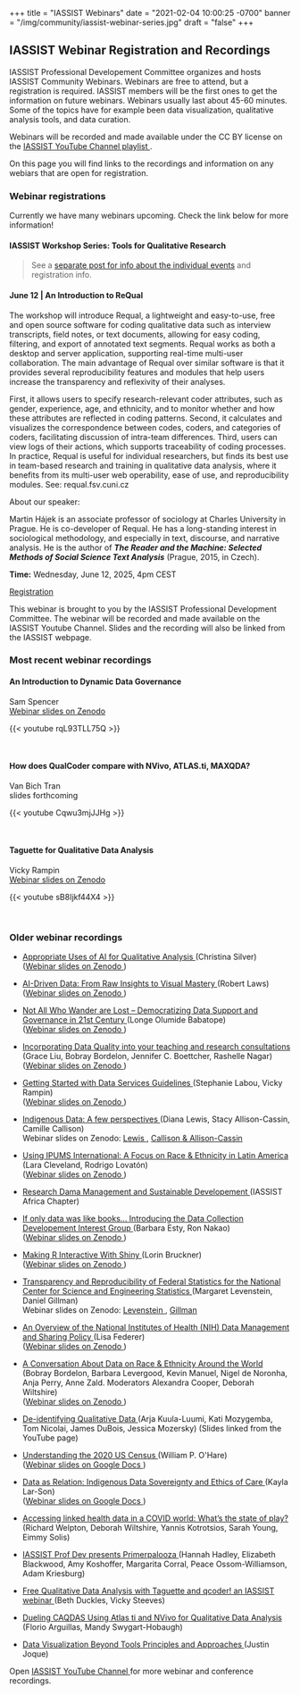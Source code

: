 +++
title = "IASSIST Webinars"
date = "2021-02-04 10:00:25 -0700"
banner = "/img/community/iassist-webinar-series.jpg"
draft = "false"
+++
## IASSIST Webinar Registration and Recordings

IASSIST Professional Developement Committee organizes and hosts IASSIST Community Webinars. Webinars are free to attend, but a registration is required. IASSIST members will be the first ones to get the information on future webinars. Webinars usually last about 45-60 minutes. Some of the topics have for example been data visualization, qualitative analysis tools, and data curation. 

Webinars will be recorded and made available under the CC BY license on the [IASSIST YouTube Channel playlist <span class="fas fa-external-link-alt"></span>](https://www.youtube.com/watch?v=aUriimb5Pbw&list=PLD9Y_M_A24iQJBWr2tz4XyPRFXHj-gTEW&pp=iAQB).

On this page you will find links to the recordings and information on any webiars that are open for registration.

### Webinar registrations

Currently we have many webinars upcoming. Check the link below for more information!

#### IASSIST Workshop Series: Tools for Qualitative Research

> See a [separate post for info about the individual events](https://iassistdata.org/blog/2025/02/02/announcing-the-2025-iassist-workshop-series/) and registration info. 

<!--
> No webinar registrations open at the moment.
-->

#### June 12 | An Introduction to ReQual

The workshop will introduce Requal, a lightweight and easy-to-use, free and open source software for coding qualitative data such as interview transcripts, field notes, or text documents, allowing for easy coding, filtering, and export of annotated text segments. Requal works as both a desktop and server application, supporting real-time multi-user collaboration. The main advantage of Requal over similar software is that it provides several reproducibility features and modules that help users increase the transparency and reflexivity of their analyses. 

First, it allows users to specify research-relevant coder attributes, such as gender, experience, age, and ethnicity, and to monitor whether and how these attributes are reflected in coding patterns. Second, it calculates and visualizes the correspondence between codes, coders, and categories of coders, facilitating discussion of intra-team differences. Third, users can view logs of their actions, which supports traceability of coding processes. In practice, Requal is useful for individual researchers, but finds its best use in team-based research and training in qualitative data analysis, where it benefits from its multi-user web operability, ease of use, and reproducibility modules. See: requal.fsv.cuni.cz

About our speaker:

Martin Hájek is an associate professor of sociology at Charles University in Prague. He is co-developer of Requal. He has a long-standing interest in sociological methodology, and especially in text, discourse, and narrative analysis. He is the author of ***The Reader and the Machine: Selected Methods of Social Science Text Analysis*** (Prague, 2015, in Czech).

**Time:** Wednesday, June 12, 2025, 4pm CEST

<a class="btn btn-template-main" href="https://us06web.zoom.us/meeting/register/MsuvT7snTkeg_vmoMuP7lQ#/registration" title="" >Registration <span class="fas fa-external-link-alt"></span></a>

<!--
#### March 11 | AI-Driven Data: From Raw Insights to Visual Mastery

In this webinar we will explore the transformative power of AI in the realm of data analysis and visualization. In this session, you'll discover how AI can streamline the journey from raw data to actionable insights by automating tasks such as data review, cleaning, organization, and pre-processing. We’ll also dive into techniques for creating compelling visualizations and demonstrate how AI, when provided with contextual information, can offer valuable recommendations for further research and exploration.

About our speaker:

**Robert Laws** has been working with Georgetown University since 2007 and at the Georgetown University in Qatar (GU-Q) campus since 2008. Throughout this period Robert has played a leading role in teaching students, faculty, and staff about technology. Although Robert's academic background is in history, he has gained a mastery of multiple types of digital skills, including web development, audio and video production, web development, data visualization, and artificial intelligence. He studied history, receiving a BA and MA from George Mason University. Robert received an MLS degree from SUNY at Buffalo.

Robert is currently involved in many different projects at GU-Q, including teaching courses on data visualization and artificial intelligence. Robert has played a leading role in the University's engagement and adoption of emerging technologies and running the Library's Innovation Lab for advanced media and technology teaching and learning since its inception in 2023.

**Time:** Tuesday, March 11, 2025, 11 am EDT / 3 pm UTC / 6 pm AST

<a class="btn btn-template-main" href="https://us06web.zoom.us/meeting/register/tZEkcOmorT0oG9ZqUGO4x46jN8qq9NMXe6h6" title="" >Registration <span class="fas fa-external-link-alt"></span></a>
-->

This webinar is brought to you by the IASSIST Professional Development Committee. The webinar will be recorded and made available on the IASSIST Youtube Channel. Slides and the recording will also be linked from the IASSIST webpage.


### Most recent webinar recordings

#### An Introduction to Dynamic Data Governance

Sam Spencer <br /> [Webinar slides on Zenodo <span class="fas fa-external-link-alt"></span>](https://doi.org/10.5281/zenodo.15351952)

{{< youtube rqL93TLL75Q >}}

<br />

#### How does QualCoder compare with NVivo, ATLAS.ti, MAXQDA?

Van Bich Tran <br /> slides forthcoming <!-- [Webinar slides on Zenodo <span class="fas fa-external-link-alt"></span>](https://doi.org/10.5281/zenodo.15233827)-->

{{< youtube Cqwu3mjJJHg >}}

<br />

#### Taguette for Qualitative Data Analysis

Vicky Rampin <br /> [Webinar slides on Zenodo <span class="fas fa-external-link-alt"></span>](https://doi.org/10.5281/zenodo.15233827)

{{< youtube sB8Ijkf44X4 >}}

<br />

### Older webinar recordings

- [Appropriate Uses of AI for Qualitative Analysis <span class="fas fa-external-link-alt"></span>](https://www.youtube.com/watch?v=7hVu-AB8HU0) (Christina Silver)<br />([Webinar slides on Zenodo <span class="fas fa-external-link-alt"></span>](https://doi.org/10.5281/zenodo.15085973))

- [AI-Driven Data: From Raw Insights to Visual Mastery <span class="fas fa-external-link-alt"></span>](https://www.youtube.com/watch?v=CkhwoWlzdHM) (Robert Laws)<br />([Webinar slides on Zenodo <span class="fas fa-external-link-alt"></span>](https://doi.org/10.5281/zenodo.15024455))

- [Not All Who Wander are Lost – Democratizing Data Support and Governance in 21st Century <span class="fas fa-external-link-alt"></span>](https://www.youtube.com/watch?v=K-pH1ZiChkg) (Longe Olumide Babatope)<br />([Webinar slides on Zenodo <span class="fas fa-external-link-alt"></span>](https://doi.org/10.5281/zenodo.14946938))

- [Incorporating Data Quality into your teaching and research consultations <span class="fas fa-external-link-alt"></span>](https://www.youtube.com/watch?v=vaXbJ9dPoNQ) (Grace Liu, Bobray Bordelon, Jennifer C. Boettcher, Rashelle Nagar)<br />([Webinar slides on Zenodo <span class="fas fa-external-link-alt"></span>](https://doi.org/10.5281/zenodo.14054502))

- [Getting Started with Data Services Guidelines <span class="fas fa-external-link-alt"></span>](https://www.youtube.com/watch?v=jqNdslSIvXM) (Stephanie Labou, Vicky Rampin)<br />([Webinar slides on Zenodo <span class="fas fa-external-link-alt"></span>](https://doi.org/10.5281/zenodo.13315139))

- [Indigenous Data: A few perspectives <span class="fas fa-external-link-alt"></span>](https://www.youtube.com/watch?v=-wW5OjQw4L0) (Diana Lewis, Stacy Allison-Cassin, Camille Callison)<br />Webinar slides on Zenodo: [Lewis <span class="fas fa-external-link-alt"></span>](https://doi.org/10.5281/zenodo.11457041), [Callison & Allison-Cassin <span class="fas fa-external-link-alt"></span>](https://doi.org/10.5281/zenodo.11456881)

- [Using IPUMS International: A Focus on Race & Ethnicity in Latin America <span class="fas fa-external-link-alt"></span>](https://www.youtube.com/watch?v=g9ydnn0Q_FE) (Lara Cleveland, Rodrigo Lovatón)<br />([Webinar slides on Zenodo <span class="fas fa-external-link-alt"></span>](https://doi.org/10.5281/zenodo.10674864))

- [Research Dama Management and Sustainable Developement <span class="fas fa-external-link-alt"></span>](https://www.youtube.com/watch?v=ZDn2HXPeLOs) (IASSIST Africa Chapter)<br />

- [If only data was like books... Introducing the Data Collection Developement Interest Group <span class="fas fa-external-link-alt"></span>](https://www.youtube.com/watch?v=uk_AKEaH6xQ) (Barbara Esty, Ron Nakao)<br />([Webinar slides on Zenodo <span class="fas fa-external-link-alt"></span>](https://doi.org/10.5281/zenodo.10497133))

- [Making R Interactive With Shiny <span class="fas fa-external-link-alt"></span>](https://www.youtube.com/watch?v=aUriimb5Pbw) (Lorin Bruckner)<br />([Webinar slides on Zenodo <span class="fas fa-external-link-alt"></span>](https://doi.org/10.5281/zenodo.8308322))

- [Transparency and Reproducibility of Federal Statistics for the National Center for Science and Engineering Statistics <span class="fas fa-external-link-alt"></span>](https://www.youtube.com/watch?v=YDEpK-U99JU) (Margaret Levenstein, Daniel Gillman)<br />Webinar slides on Zenodo: [Levenstein <span class="fas fa-external-link-alt"></span>](https://doi.org/10.5281/zenodo.7651298), [Gillman <span class="fas fa-external-link-alt"></span>](https://doi.org/10.5281/zenodo.7651313)

- [An Overview of the National Institutes of Health (NIH) Data Management and Sharing Policy <span class="fas fa-external-link-alt"></span>](https://www.youtube.com/watch?v=gvc2qcJ7274) (Lisa Federer)<br />([Webinar slides on Zenodo <span class="fas fa-external-link-alt"></span>](https://doi.org/10.5281/zenodo.7535199))

- [A Conversation About Data on Race & Ethnicity Around the World <span class="fas fa-external-link-alt"></span>](https://www.youtube.com/watch?v=7S8Y9dA1rPY) (Bobray Bordelon, Barbara Levergood, Kevin Manuel, Nigel de Noronha, Anja Perry, Anne Zald. Moderators Alexandra Cooper, Deborah Wiltshire)<br />([Webinar slides on Zenodo <span class="fas fa-external-link-alt"></span>](https://doi.org/10.5281/zenodo.7400733))

- [De-identifying Qualitative Data <span class="fas fa-external-link-alt"></span>](https://www.youtube.com/watch?v=MbKw3LR2rVo) (Arja Kuula-Luumi, Kati Mozygemba, Tom Nicolai, James DuBois, Jessica Mozersky) (Slides linked from the YouTube page)

- [Understanding the 2020 US Census <span class="fas fa-external-link-alt"></span>](https://www.youtube.com/watch?v=OR1I4h1Rx3M) (William P. O'Hare)<br />([Webinar slides on Google Docs <span class="fas fa-external-link-alt"></span>](https://docs.google.com/presentation/d/16kDTq8I1HjxplgrT4zM-8JvcQuJST3EZ/edit#slide=id.p1))

- [Data as Relation: Indigenous Data Sovereignty and Ethics of Care <span class="fas fa-external-link-alt"></span>](https://www.youtube.com/watch?v=QGYse9iDPWI) (Kayla Lar-Son)<br />([Webinar slides on Google Docs <span class="fas fa-external-link-alt"></span>](https://t.co/b5wQXGVz9J))

- [Accessing linked health data in a COVID world: What’s the state of play? <span class="fas fa-external-link-alt"></span>](https://www.youtube.com/watch?v=WE-kmduHahc) (Richard Welpton, Deborah Wiltshire, Yannis Kotrotsios, Sarah Young, Eimmy Solis)

- [IASSIST Prof Dev presents Primerpalooza <span class="fas fa-external-link-alt"></span>](https://www.youtube.com/watch?v=nw_Tk62-6mc) (Hannah Hadley, Elizabeth Blackwood, Amy Koshoffer, Margarita Corral, Peace Ossom-Williamson, Adam Kriesburg)

- [Free Qualitative Data Analysis with Taguette and qcoder! an IASSIST webinar <span class="fas fa-external-link-alt"></span>](https://www.youtube.com/watch?v=OIB_xLlM8Fw) (Beth Duckles, Vicky Steeves)

- [Dueling CAQDAS Using Atlas ti and NVivo for Qualitative Data Analysis <span class="fas fa-external-link-alt"></span>](https://www.youtube.com/watch?v=qCAB73zAjwk) (Florio Arguillas, Mandy Swygart-Hobaugh)

- [Data Visualization Beyond Tools Principles and Approaches <span class="fas fa-external-link-alt"></span>](https://www.youtube.com/watch?v=PgHNHdz8F-Y) (Justin Joque)

Open [IASSIST YouTube Channel <span class="fas fa-external-link-alt"></span>](https://www.youtube.com/channel/UC315efmsReDcFbWHpWBmb9g) for more webinar and conference recordings. <br /><br />
